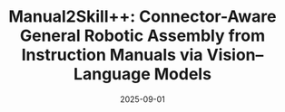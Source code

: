 ---
title: "Manual2Skill++: Connector-Aware General Robotic Assembly from Instruction Manuals via Vision–Language Models"
collection: publications
permalink: /publication/2025-09-manualpp
excerpt: 'A novel framework enabling robots to perform complex assembly tasks guided by high-level manual instructions, leveraging vision-language models and hierarchical assembly graphs.'
date: 2025-09-01
venue: 'In Submission'
paperurl: ''
imgurl: 'm2s_10fps.gif'
show: true
authors:
  - name: Chenrui Tie*
    link: https://crtie.github.io/
  - name: Shengxiang Sun*
    link:
  - name: Yudi Lin
    link: https://owensun2004.github.io/
  - name: Yanbo Wang
    link: https://owensun2004.github.io/
  - name: Zhongrui Li
    link: https://owensun2004.github.io/
  - name: Zhouhan Zhong
    link: https://owensun2004.github.io/
  - name: Jinxuan Zhu
    link: https://www.linkedin.com/in/jinxuan-zhu-08a8972b7/
  - name: Yiman Pang
    link: https://owensun2004.github.io/
  - name: Haonan Chen
    link: https://github.com/chenhn02
  - name: Junting Chen
    link: https://sgtvincent.github.io/
  - name: Ruihai Wu
    link: https://warshallrho.github.io/
  - name: Lin Shao
    link: https://linsats.github.io/
# links:
#   - name: paper
#     link: https://arxiv.org/abs/2502.10090  # Replace with actual arXiv link if available
#   - name: project page
#     link: https://owensun2004.github.io/Furniture-Assembly-Web/
---